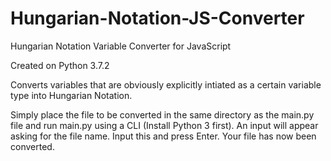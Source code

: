 # Hungarian-Notation-JS-Converter
Hungarian Notation Variable Converter for JavaScript

Created on Python 3.7.2

Converts variables that are obviously explicitly intiated as a certain variable type into Hungarian Notation.

Simply place the file to be converted in the same directory as the main.py file and run main.py using a CLI (Install Python 3 first).
An input will appear asking for the file name. Input this and press Enter.
Your file has now been converted.
